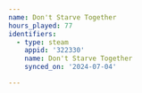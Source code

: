 ```yaml
---
name: Don't Starve Together
hours_played: 77
identifiers:
  - type: steam
    appid: '322330'
    name: Don't Starve Together
    synced_on: '2024-07-04'

---
```

